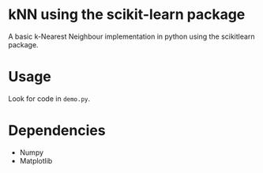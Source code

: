 # kNN using the scikit-learn package
A basic k-Nearest Neighbour implementation in python using the scikitlearn package.

# Usage
Look for code in `demo.py`.

# Dependencies
 - Numpy
 - Matplotlib
